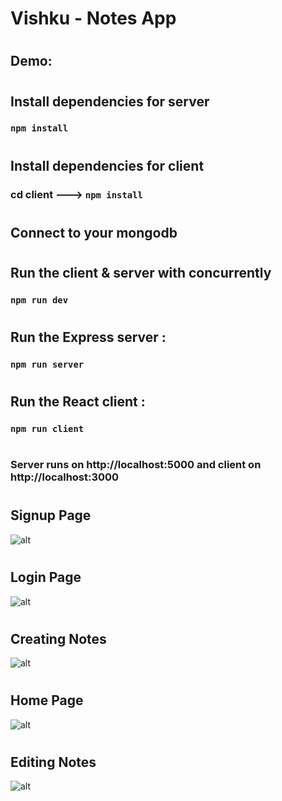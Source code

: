 # Vishku - Notes App 
#
## Demo: 
#
#
## Install dependencies for server 
### `npm install`
#
#
## Install dependencies for client
### cd client ---> `npm install`
#
#
## Connect to your mongodb
#
#
## Run the client & server with concurrently
### `npm run dev`
#
#
## Run the Express server :
### `npm run server`
#
#
## Run the React client :
### `npm run client`
#
#
### Server runs on http://localhost:5000 and client on http://localhost:3000
#
## Signup Page
![alt](https://res.cloudinary.com/dez2plvsf/image/upload/v1619481287/e-Diary/Signup_Page_qqu0my.jpg)
#
## Login Page
![alt](https://res.cloudinary.com/dez2plvsf/image/upload/v1619480811/e-Diary/Login_Page_hqrpp4.jpg)
#
## Creating Notes
![alt](https://res.cloudinary.com/dez2plvsf/image/upload/v1619483764/e-Diary/Creating_Notes_anokdx.jpg)
#
## Home Page
![alt](https://res.cloudinary.com/dez2plvsf/image/upload/v1619482770/e-Diary/Home_Page_vu2ur9.jpg)
# 
## Editing Notes
![alt](https://res.cloudinary.com/dez2plvsf/image/upload/v1619484701/e-Diary/Editing_Notes_dpmg1p.jpg)
